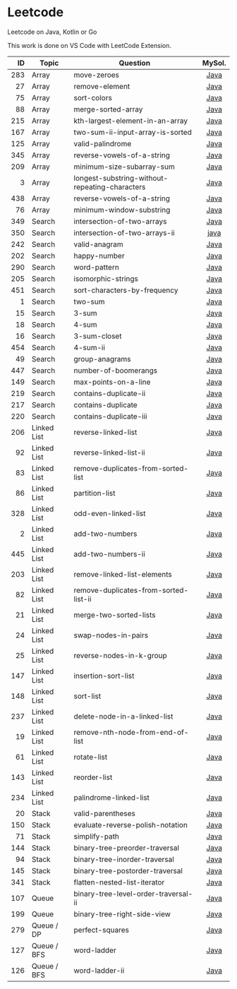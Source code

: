 # Leetcode
Leetcode on Java, Kotlin or Go

This work is done on VS Code with LeetCode Extension.

| ID | Topic | Question | MySol. |
| ---: | --- | --- | :---: |
| 283 | Array | move-zeroes | [Java](283.move-zeroes.java)
| 27 | Array | remove-element | [Java](27.remove-element.java)
| 75 | Array | sort-colors | [Java](75.sort-colors.java)
| 88 | Array | merge-sorted-array | [Java](88.merge-sorted-array.java)
| 215 | Array | kth-largest-element-in-an-array | [Java](215.kth-largest-element-in-an-array.java)
| 167 | Array | two-sum-ii-input-array-is-sorted | [Java](167.two-sum-ii-input-array-is-sorted.java)
| 125 | Array | valid-palindrome | [Java](125.valid-palindrome.java)
| 345 | Array | reverse-vowels-of-a-string | [Java](345.reverse-vowels-of-a-string.java)
| 209 | Array | minimum-size-subarray-sum | [Java](209.minimum-size-subarray-sum.java)
| 3 | Array | longest-substring-without-repeating-characters | [Java](3.longest-substring-without-repeating-characters.java)
| 438 | Array | reverse-vowels-of-a-string | [Java](345.reverse-vowels-of-a-string.java)
| 76 | Array | minimum-window-substring | [Java](76.minimum-window-substring.java)
| 349 | Search | intersection-of-two-arrays | [Java](349.intersection-of-two-arrays.java)
| 350 | Search | intersection-of-two-arrays-ii | [java](350.intersection-of-two-arrays-ii.java)
| 242 | Search | valid-anagram | [Java](242.valid-anagram.java)
| 202 | Search | happy-number | [Java](202.happy-number.java)
| 290 | Search | word-pattern | [Java](290.word-pattern.java)
| 205 | Search | isomorphic-strings | [Java](205.isomorphic-strings.java)
| 451 | Search | sort-characters-by-frequency | [Java](451.sort-characters-by-frequency.java)
| 1 | Search | two-sum | [Java](1.two-sum.java)
| 15 | Search | 3-sum | [Java](15.3-sum.java)
| 18 | Search | 4-sum | [Java](18.4-sum.java)
| 16 | Search | 3-sum-closet | [Java](16.3-sum-closest.java)
| 454 | Search | 4-sum-ii | [Java](454.4-sum-ii.java)
| 49 | Search | group-anagrams | [Java](49.group-anagrams.java)
| 447 | Search | number-of-boomerangs | [Java](447.number-of-boomerangs.java)
| 149 | Search | max-points-on-a-line | [Java](149.max-points-on-a-line.java)
| 219 | Search | contains-duplicate-ii | [Java](219.contains-duplicate-ii.java)
| 217 | Search | contains-duplicate | [Java](217.contains-duplicate.java)
| 220 | Search | contains-duplicate-iii | [Java](220.contains-duplicate-iii.java)
| 206 | Linked List | reverse-linked-list | [Java](206.reverse-linked-list.java)
| 92 | Linked List | reverse-linked-list-ii | [Java](92.reverse-linked-list-ii.java)
| 83 | Linked List | remove-duplicates-from-sorted-list | [Java](83.remove-duplicates-from-sorted-list.java)
| 86 | Linked List | partition-list | [Java](86.partition-list.java)
| 328 | Linked List | odd-even-linked-list | [Java](328.odd-even-linked-list.java)
| 2 | Linked List | add-two-numbers | [Java](2.add-two-numbers.java)
| 445 | Linked List | add-two-numbers-ii | [Java](445.add-two-numbers-ii.java)
| 203 | Linked List | remove-linked-list-elements | [Java](203.remove-linked-list-elements.java)
| 82 | Linked List | remove-duplicates-from-sorted-list-ii | [Java](82.remove-duplicates-from-sorted-list-ii.java)
| 21 | Linked List | merge-two-sorted-lists | [Java](21.merge-two-sorted-lists.java)
| 24 | Linked List | swap-nodes-in-pairs | [Java](24.swap-nodes-in-pairs.java)
| 25 | Linked List | reverse-nodes-in-k-group | [Java](25.reverse-nodes-in-k-group.java)
| 147 | Linked List | insertion-sort-list | [Java](147.insertion-sort-list.java)
| 148 | Linked List | sort-list | [Java](148.sort-list.java)
| 237 | Linked List | delete-node-in-a-linked-list | [Java](237.delete-node-in-a-linked-list.java)
| 19 | Linked List | remove-nth-node-from-end-of-list | [Java](19.remove-nth-node-from-end-of-list.java)
| 61 | Linked List | rotate-list | [Java](61.rotate-list.java)
| 143 | Linked List | reorder-list | [Java](143.reorder-list.java)
| 234 | Linked List | palindrome-linked-list | [Java](234.palindrome-linked-list.java)
| 20 | Stack | valid-parentheses | [Java](20.valid-parentheses.java)
| 150 | Stack | evaluate-reverse-polish-notation | [Java](150.evaluate-reverse-polish-notation.java)
| 71 | Stack | simplify-path | [Java](71.simplify-path.java)
| 144 | Stack | binary-tree-preorder-traversal | [Java](144.binary-tree-preorder-traversal.java)
| 94 | Stack | binary-tree-inorder-traversal | [Java](94.binary-tree-inorder-traversal.java)
| 145 | Stack | binary-tree-postorder-traversal | [Java](145.binary-tree-postorder-traversal.java)
| 341 | Stack | flatten-nested-list-iterator | [Java](341.flatten-nested-list-iterator.java)
| 107 | Queue | binary-tree-level-order-traversal-ii | [Java](107.binary-tree-level-order-traversal-ii.java)
| 199 | Queue | binary-tree-right-side-view | [Java](199.binary-tree-right-side-view.java)
| 279 | Queue / DP | perfect-squares | [Java](279.perfect-squares.java)
| 127 | Queue / BFS | word-ladder | [Java](127.word-ladder.java)
| 126 | Queue / BFS | word-ladder-ii | [Java](126.word-ladder-ii.java)

